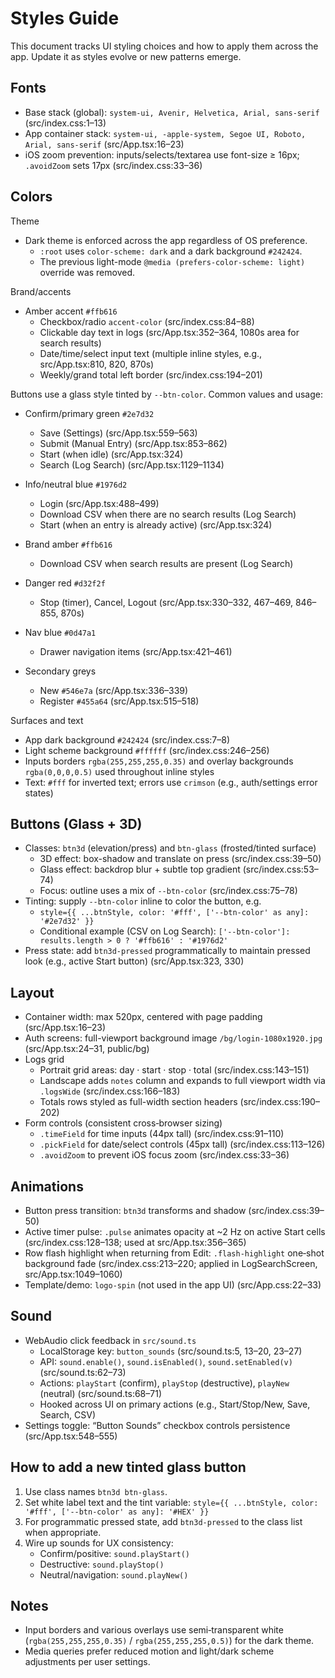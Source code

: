 # Styles Guide

This document tracks UI styling choices and how to apply them across the app. Update it as styles evolve or new patterns emerge.

## Fonts

- Base stack (global): `system-ui, Avenir, Helvetica, Arial, sans-serif` (src/index.css:1–13)
- App container stack: `system-ui, -apple-system, Segoe UI, Roboto, Arial, sans-serif` (src/App.tsx:16–23)
- iOS zoom prevention: inputs/selects/textarea use font-size ≥ 16px; `.avoidZoom` sets 17px (src/index.css:33–36)


## Colors

Theme
- Dark theme is enforced across the app regardless of OS preference.
  - `:root` uses `color-scheme: dark` and a dark background `#242424`.
  - The previous light-mode `@media (prefers-color-scheme: light)` override was removed.

Brand/accents
- Amber accent `#ffb616`
  - Checkbox/radio `accent-color` (src/index.css:84–88)
  - Clickable day text in logs (src/App.tsx:352–364, 1080s area for search results)
  - Date/time/select input text (multiple inline styles, e.g., src/App.tsx:810, 820, 870s)
  - Weekly/grand total left border (src/index.css:194–201)

Buttons use a glass style tinted by `--btn-color`. Common values and usage:
- Confirm/primary green `#2e7d32`
  - Save (Settings) (src/App.tsx:559–563)
  - Submit (Manual Entry) (src/App.tsx:853–862)
  - Start (when idle) (src/App.tsx:324)
  - Search (Log Search) (src/App.tsx:1129–1134)
- Info/neutral blue `#1976d2`
  - Login (src/App.tsx:488–499)
  - Download CSV when there are no search results (Log Search)
  - Start (when an entry is already active) (src/App.tsx:324)
  
- Brand amber `#ffb616`
  - Download CSV when search results are present (Log Search)
- Danger red `#d32f2f`
  - Stop (timer), Cancel, Logout (src/App.tsx:330–332, 467–469, 846–855, 870s)
- Nav blue `#0d47a1`
  - Drawer navigation items (src/App.tsx:421–461)
- Secondary greys
  - New `#546e7a` (src/App.tsx:336–339)
  - Register `#455a64` (src/App.tsx:515–518)

Surfaces and text
- App dark background `#242424` (src/index.css:7–8)
- Light scheme background `#ffffff` (src/index.css:246–256)
- Inputs borders `rgba(255,255,255,0.35)` and overlay backgrounds `rgba(0,0,0,0.5)` used throughout inline styles
- Text: `#fff` for inverted text; errors use `crimson` (e.g., auth/settings error states)

## Buttons (Glass + 3D)

- Classes: `btn3d` (elevation/press) and `btn-glass` (frosted/tinted surface)
  - 3D effect: box-shadow and translate on press (src/index.css:39–50)
  - Glass effect: backdrop blur + subtle top gradient (src/index.css:53–74)
  - Focus: outline uses a mix of `--btn-color` (src/index.css:75–78)
- Tinting: supply `--btn-color` inline to color the button, e.g.
  - `style={{ ...btnStyle, color: '#fff', ['--btn-color' as any]: '#2e7d32' }}`
  - Conditional example (CSV on Log Search): `['--btn-color']: results.length > 0 ? '#ffb616' : '#1976d2'`
- Press state: add `btn3d-pressed` programmatically to maintain pressed look (e.g., active Start button) (src/App.tsx:323, 330)

## Layout

- Container width: max 520px, centered with page padding (src/App.tsx:16–23)
- Auth screens: full-viewport background image `/bg/login-1080x1920.jpg` (src/App.tsx:24–31, public/bg)
- Logs grid
  - Portrait grid areas: day · start · stop · total (src/index.css:143–151)
  - Landscape adds `notes` column and expands to full viewport width via `.logsWide` (src/index.css:166–183)
  - Totals rows styled as full-width section headers (src/index.css:190–202)
- Form controls (consistent cross‑browser sizing)
  - `.timeField` for time inputs (44px tall) (src/index.css:91–110)
  - `.pickField` for date/select controls (45px tall) (src/index.css:113–126)
  - `.avoidZoom` to prevent iOS focus zoom (src/index.css:33–36)

## Animations

- Button press transition: `btn3d` transforms and shadow (src/index.css:39–50)
- Active timer pulse: `.pulse` animates opacity at ~2 Hz on active Start cells (src/index.css:128–138; used at src/App.tsx:356–365)
- Row flash highlight when returning from Edit: `.flash-highlight` one‑shot background fade (src/index.css:213–220; applied in LogSearchScreen, src/App.tsx:1049–1060)
- Template/demo: `logo-spin` (not used in the app UI) (src/App.css:22–33)

## Sound

- WebAudio click feedback in `src/sound.ts`
  - LocalStorage key: `button_sounds` (src/sound.ts:5, 13–20, 23–27)
  - API: `sound.enable()`, `sound.isEnabled()`, `sound.setEnabled(v)` (src/sound.ts:62–73)
  - Actions: `playStart` (confirm), `playStop` (destructive), `playNew` (neutral) (src/sound.ts:68–71)
  - Hooked across UI on primary actions (e.g., Start/Stop/New, Save, Search, CSV)
- Settings toggle: “Button Sounds” checkbox controls persistence (src/App.tsx:548–555)

## How to add a new tinted glass button

1) Use class names `btn3d btn-glass`.
2) Set white label text and the tint variable:
   `style={{ ...btnStyle, color: '#fff', ['--btn-color' as any]: '#HEX' }}`
3) For programmatic pressed state, add `btn3d-pressed` to the class list when appropriate.
4) Wire up sounds for UX consistency:
   - Confirm/positive: `sound.playStart()`
   - Destructive: `sound.playStop()`
   - Neutral/navigation: `sound.playNew()`

## Notes

- Input borders and various overlays use semi‑transparent white (`rgba(255,255,255,0.35)` / `rgba(255,255,255,0.5)`) for the dark theme.
- Media queries prefer reduced motion and light/dark scheme adjustments per user settings.

